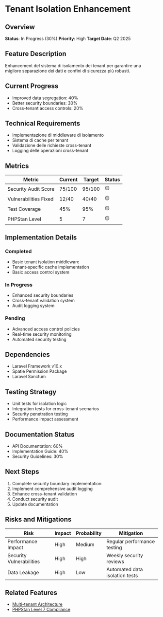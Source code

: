 # Tenant Isolation Enhancement

## Overview
**Status**: In Progress (30%)
**Priority**: High
**Target Date**: Q2 2025

## Feature Description
Enhancement del sistema di isolamento dei tenant per garantire una migliore separazione dei dati e confini di sicurezza più robusti.

## Current Progress
- Improved data segregation: 40%
- Better security boundaries: 30%
- Cross-tenant access controls: 20%

## Technical Requirements
- Implementazione di middleware di isolamento
- Sistema di cache per tenant
- Validazione delle richieste cross-tenant
- Logging delle operazioni cross-tenant

## Metrics
| Metric | Current | Target | Status |
|--------|---------|---------|---------|
| Security Audit Score | 75/100 | 95/100 | 🟡 |
| Vulnerabilities Fixed | 12/40 | 40/40 | 🟡 |
| Test Coverage | 45% | 95% | 🟡 |
| PHPStan Level | 5 | 7 | 🟡 |

## Implementation Details
### Completed
- Basic tenant isolation middleware
- Tenant-specific cache implementation
- Basic access control system

### In Progress
- Enhanced security boundaries
- Cross-tenant validation system
- Audit logging system

### Pending
- Advanced access control policies
- Real-time security monitoring
- Automated security testing

## Dependencies
- Laravel Framework v10.x
- Spatie Permission Package
- Laravel Sanctum

## Testing Strategy
- Unit tests for isolation logic
- Integration tests for cross-tenant scenarios
- Security penetration testing
- Performance impact assessment

## Documentation Status
- API Documentation: 60%
- Implementation Guide: 40%
- Security Guidelines: 30%

## Next Steps
1. Complete security boundary implementation
2. Implement comprehensive audit logging
3. Enhance cross-tenant validation
4. Conduct security audit
5. Update documentation

## Risks and Mitigations
| Risk | Impact | Probability | Mitigation |
|------|---------|-------------|------------|
| Performance Impact | High | Medium | Regular performance testing |
| Security Vulnerabilities | High | High | Weekly security reviews |
| Data Leakage | High | Low | Automated data isolation tests |

## Related Features
- [Multi-tenant Architecture](./multi-tenant-architecture.md)
- [PHPStan Level 7 Compliance](./phpstan-level7-compliance.md) 
